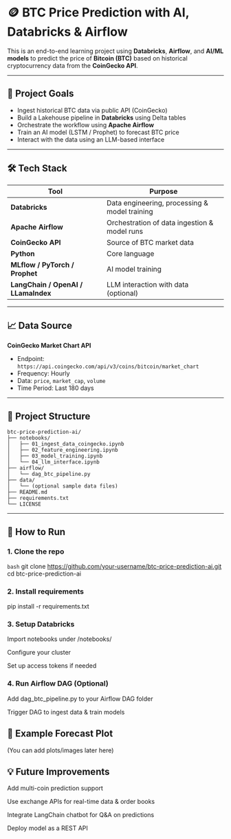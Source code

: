# 🪙 BTC Price Prediction with AI, Databricks & Airflow

This is an end-to-end learning project using **Databricks**, **Airflow**, and **AI/ML models** to predict the price of **Bitcoin (BTC)** based on historical cryptocurrency data from the **CoinGecko API**.

---

## 📌 Project Goals

- Ingest historical BTC data via public API (CoinGecko)
- Build a Lakehouse pipeline in **Databricks** using Delta tables
- Orchestrate the workflow using **Apache Airflow**
- Train an AI model (LSTM / Prophet) to forecast BTC price
- Interact with the data using an LLM-based interface

---

## 🛠️ Tech Stack

| Tool | Purpose |
|------|---------|
| **Databricks** | Data engineering, processing & model training |
| **Apache Airflow** | Orchestration of data ingestion & model runs |
| **CoinGecko API** | Source of BTC market data |
| **Python** | Core language |
| **MLflow / PyTorch / Prophet** | AI model training |
| **LangChain / OpenAI / LLamaIndex** | LLM interaction with data (optional)

---

## 📈 Data Source

**CoinGecko Market Chart API**

- Endpoint: `https://api.coingecko.com/api/v3/coins/bitcoin/market_chart`
- Frequency: Hourly
- Data: `price`, `market_cap`, `volume`
- Time Period: Last 180 days

---

## 📂 Project Structure

```text
btc-price-prediction-ai/
├── notebooks/
│   ├── 01_ingest_data_coingecko.ipynb
│   ├── 02_feature_engineering.ipynb
│   ├── 03_model_training.ipynb
│   └── 04_llm_interface.ipynb
├── airflow/
│   └── dag_btc_pipeline.py
├── data/
│   └── (optional sample data files)
├── README.md
├── requirements.txt
└── LICENSE
```

---

## 🚀 How to Run

### 1. Clone the repo

```bash```
git clone https://github.com/your-username/btc-price-prediction-ai.git
cd btc-price-prediction-ai
### 2. Install requirements
pip install -r requirements.txt
### 3. Setup Databricks
Import notebooks under /notebooks/

Configure your cluster

Set up access tokens if needed

### 4. Run Airflow DAG (Optional)
Add dag_btc_pipeline.py to your Airflow DAG folder

Trigger DAG to ingest data & train models

## 🔮 Example Forecast Plot
(You can add plots/images later here)

## 💡 Future Improvements
Add multi-coin prediction support

Use exchange APIs for real-time data & order books

Integrate LangChain chatbot for Q&A on predictions

Deploy model as a REST API


